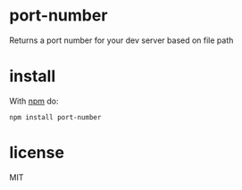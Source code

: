 # port-number

Returns a port number for your dev server based on file path

# install

With [npm](https://npmjs.org) do:

```
npm install port-number
```

# license

MIT
